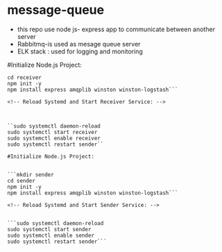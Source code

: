 # message-queue
- this repo use node js- express app to communicate between another server
- Rabbitmq-is used as mesage queue server
- ELK stack : used for logging and monitoring




#Initialize Node.js Project:



```mkdir receiver
cd receiver
npm init -y
npm install express amqplib winston winston-logstash```

<!-- Reload Systemd and Start Receiver Service: -->



``sudo systemctl daemon-reload
sudo systemctl start receiver
sudo systemctl enable receiver
sudo systemctl restart sender``

#Initialize Node.js Project:


```mkdir sender
cd sender
npm init -y
npm install express amqplib winston winston-logstash```

<!-- Reload Systemd and Start Sender Service: -->


```sudo systemctl daemon-reload
sudo systemctl start sender
sudo systemctl enable sender
sudo systemctl restart sender```